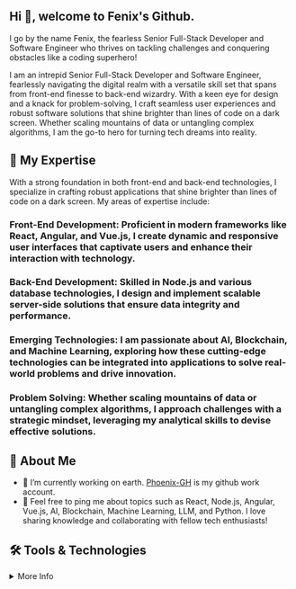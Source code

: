 
## Hi 👋, welcome to Fenix's Github.
I go by the name Fenix, the fearless Senior Full-Stack Developer and Software Engineer who thrives on tackling challenges and conquering obstacles like a coding superhero!

I am an intrepid Senior Full-Stack Developer and Software Engineer, fearlessly navigating the digital realm with a versatile skill set that spans from front-end finesse to back-end wizardry. With a keen eye for design and a knack for problem-solving, I craft seamless user experiences and robust software solutions that shine brighter than lines of code on a dark screen. Whether scaling mountains of data or untangling complex algorithms, I am the go-to hero for turning tech dreams into reality.

## 🌟 My Expertise
With a strong foundation in both front-end and back-end technologies, I specialize in crafting robust applications that shine brighter than lines of code on a dark screen. My areas of expertise include:

### Front-End Development: Proficient in modern frameworks like React, Angular, and Vue.js, I create dynamic and responsive user interfaces that captivate users and enhance their interaction with technology.
### Back-End Development: Skilled in Node.js and various database technologies, I design and implement scalable server-side solutions that ensure data integrity and performance.
### Emerging Technologies: I am passionate about AI, Blockchain, and Machine Learning, exploring how these cutting-edge technologies can be integrated into applications to solve real-world problems and drive innovation.
### Problem Solving: Whether scaling mountains of data or untangling complex algorithms, I approach challenges with a strategic mindset, leveraging my analytical skills to devise effective solutions.

## 🧐 About Me
- 🔭 I’m currently working on earth. [Phoenix-GH](https://github.com/Phoenix-GH) is my github work account.
- 💬 Feel free to ping me about topics such as React, Node.js, Angular, Vue.js, AI, Blockchain, Machine Learning, LLM, and Python. I love sharing knowledge and collaborating with fellow tech enthusiasts!

## 🛠️ Tools & Technologies
<details>
  <summary>More Info</summary>

  ### Things I code with: 
  <span><img src="https://cdn.jsdelivr.net/gh/devicons/devicon@latest/icons/javascript/javascript-original.svg" width="30px"></span>&nbsp;
  <span><img src="https://cdn.jsdelivr.net/gh/devicons/devicon@latest/icons/nodejs/nodejs-original.svg" width="30px"></span>&nbsp;
  <span><img src="https://cdn.jsdelivr.net/gh/devicons/devicon@latest/icons/python/python-original.svg" width="30px"></span>&nbsp;
  <span><img src="https://cdn.jsdelivr.net/gh/devicons/devicon@latest/icons/react/react-original.svg" width="30px"></span>&nbsp;
  <span><img src="https://cdn.jsdelivr.net/gh/devicons/devicon@latest/icons/redux/redux-original.svg" width="30px"></span>&nbsp;
  <span><img src="https://cdn.jsdelivr.net/gh/devicons/devicon@latest/icons/mysql/mysql-original.svg" width="30px"></span>&nbsp;
  <span><img src="https://cdn.jsdelivr.net/gh/devicons/devicon@latest/icons/mongodb/mongodb-original.svg" width="30px"></span>&nbsp;
  <span><img src="https://github.com/devicons/devicon/blob/v2.16.0/icons/rust/rust-original.svg" width="30px"></span>&nbsp;
  <span><img src="https://cdn.jsdelivr.net/gh/devicons/devicon@latest/icons/typescript/typescript-plain.svg" width="30px"></span>&nbsp;

  ### Tools I use:
  <span><img src="https://cdn.jsdelivr.net/gh/devicons/devicon@latest/icons/git/git-plain.svg" width="30px"></span>&nbsp;
  <span><img src="https://cdn.worldvectorlogo.com/logos/tableau-software.svg" width="30px"></span>&nbsp;
  <span><img src="https://avatars.githubusercontent.com/u/10251060?s=200&v=4" width="30px"></span>&nbsp;
  <span><img src="https://cdn.jsdelivr.net/gh/devicons/devicon/icons/vscode/vscode-original.svg" width="30px"></span>&nbsp;
  <span><img src="https://upload.wikimedia.org/wikipedia/commons/1/1d/PyCharm_Icon.svg" width="30px"></span>&nbsp;

  ### Things I am learning:
  <span><img src="https://cdn.jsdelivr.net/gh/devicons/devicon@latest/icons/flutter/flutter-original.svg" width="30px"></span>&nbsp;
  <span><img src="https://github.com/devicons/devicon/blob/v2.16.0/icons/nestjs/nestjs-original.svg" width="30px"></span>&nbsp;

</details>

<!---
Phoenix-GH/Phoenix-GH is a ✨ special ✨ repository because its `README.md` (this file) appears on your GitHub profile.
You can click the Preview link to take a look at your changes.
--->
